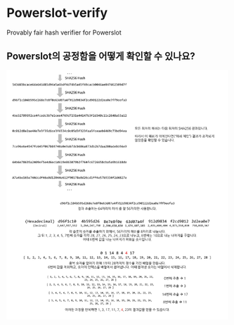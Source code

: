 # Powerslot-verify
Provably fair hash verifier for Powerslot

## Powerslot의 공정함을 어떻게 확인할 수 있나요?
![how to verify hash is fair](https://raw.githubusercontent.com/ProbestSoft/Powerslot-verify/main/how_to_verify.jpg)
